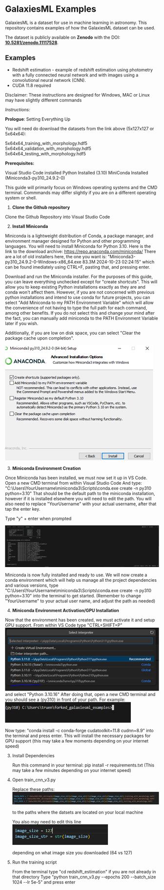 # GalaxiesML Examples

GalaxiesML is a dataset for use in machine learning in astronomy. This repository contains examples of how the GalaxiesML dataset can be used. 

The dataset is publicly available on **Zenodo** with the DOI: **[10.5281/zenodo.11117528](https://doi.org/10.5281/zenodo.11117528)**.

## Examples

- Redshift estimation - example of redshift estimation using photometry with a fully connected neural network and with images using a convolutional neural network (CNN).
- CUDA 11.8 required

Disclaimer: These instructions are designed for Windows, MAC or Linux may have slightly different commands

*Instructions:*

**Prologue**: Setting Everything Up

You will need do download the datasets from the link above (5x127x127 or 5x64x64):

5x64x64_training_with_morphology.hdf5
5x64x64_validation_with_morphology.hdf5
5x64x64_testing_with_morphology.hdf5
 

**Prerequisites:**

Visual Studio Code installed
Python Installed (3.10)
MiniConda Installed (Miniconda3-py310_24.9.2-0)

This guide will primarily focus on Windows operating systems and the CMD terminal. Commmands may differ slightly if you are on a different operating system or shell.

 
1) **Clone the Github repository**

Clone the Github Repository into Visual Studio Code  


2) **Install Miniconda**

Miniconda is a lightweight distribution of Conda, a package manager, and environment manager designed for Python and other programming languages. You will need to install Miniconda for Python 3.10. Here is the link to the download archive:
https://repo.anaconda.com/miniconda/
There are a lot of old installers here, the one you want is: "Miniconda3-py310_24.9.2-0-Windows-x86_64.exe	83.3M	2024-10-23 02:24:15" which can be found imediately using CTRL+F, pasting that, and pressing enter.

Download and run the Miniconda installer. For the purposes of this guide, you can leave everything unchecked except for "create shortcuts". This will allow you to keep existing Python installations exactly as they are and conda
won't affect them. However, if you are not concerned with previous python installations and intend to use conda for future projects, you can select "Add Miniconda to my PATH Environment Variable" which will allow the convenience of not
having to type the full path for each command, among other benefits. If you do not select this and change your mind after the fact, you can manually add miniconda to the PATH Environment Variable later if you wish. 

Additionally, if you are low on disk space, you can select "Clear the package cache upon completion".

![MiniCondaInstallation](image-6.png)


3) **Miniconda Environment Creation**

Once Miniconda has been installed, we must now set it up in VS Code. Open a new CMD terminal from within Visual Studio Code
And type: "C:\Users\YourUsername\miniconda3\Scripts\conda.exe create -n py310 python=3.10" That should be the default path to the miniconda installation, however if it is installed elsewhere you will need to edit the path. You will also
need to replace "YourUsername" with your actual username, after that tap the enter key.

Type "y" + enter when prompted

![SelectYes](image-8.png)


Miniconda is now fully installed and ready to use. We will now create a conda environment which will help us manage all the project dependencies and various versions, type "C:\Users\YourUsername\miniconda3\Scripts\conda.exe create -n py310 python=3.10" into the terminal to get started. (Remember to change "YourUsername" to your actual user name, and adjust the path as needed)

4) **Miniconda Environment Activation/GPU Installation**

Now that the environment has been created, we must activate it and setup GPU support. From within VS Code type "CTRL+SHIFT+P" ![CondaEnvironment](image-3.png) and select "Python 3.10.16" After doing that, open a new CMD terminal and you should see a (py310) in front of your path. For example: ![py310](image-4.png)

Now type: "conda install -c conda-forge cudatoolkit=11.8 cudnn=8.9" into the terminal and press enter. This will install the necessary packages for GPU support (this may take a few moments depending on your internet speed)
 

3) Install Dependencies

    Run this command in your terminal: pip install -r requirements.txt (This may take a few minutes depending on your internet speed)


5) Open train_cnn_v3.py

    Replace these paths: ![FilePaths](image-1.png)

    to the paths where the datsets are located on your local machine

    You also may need to edit this line ![Image Size](image-2.png)

    depending on what image size you downloaded (64 vs 127)

6) Run the training script

    From the terminal type "cd redshift_estimation" if you are not already in that directory
    Type "python train_cnn_v3.py --epochs 200 --batch_size 1024 --lr 5e-5" and press enter






    
    
   
